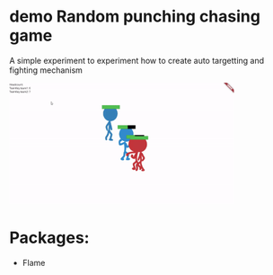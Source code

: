 # demo Random punching chasing game

A simple experiment to experiment how to create auto targetting and fighting mechanism

<img src="screenshot/demo.gif" alt="demo" width="400px">

# Packages:
- Flame
